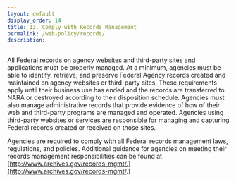 ```yaml
---
layout: default
display_order: 14
title: 13. Comply with Records Management
permalink: /web-policy/records/
description:
---
```

All Federal records on agency websites and third-party sites and applications must be properly managed. At a minimum, agencies must be able to identify, retrieve, and preserve Federal Agency records created and maintained on agency websites or third-party sites. These requirements apply until their business use has ended and the records are transferred to NARA or destroyed according to their disposition schedule. Agencies must also manage administrative records that provide evidence of how of their web and third-party programs are managed and operated. Agencies using third-party websites or services are responsible for managing and capturing Federal records created or received on those sites. 

Agencies are required to comply with all Federal records management laws, regulations, and policies. Additional guidance for agencies on meeting their records management responsibilities can be found at [http://www.archives.gov/records-mgmt/.](http://www.archives.gov/records-mgmt/.) 

